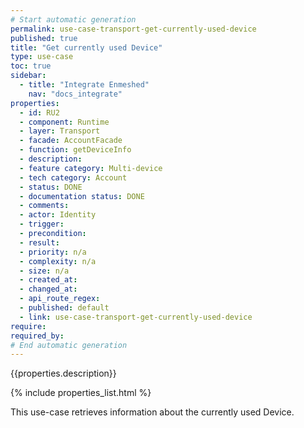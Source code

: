 ```yaml
---
# Start automatic generation
permalink: use-case-transport-get-currently-used-device
published: true
title: "Get currently used Device"
type: use-case
toc: true
sidebar:
  - title: "Integrate Enmeshed"
    nav: "docs_integrate"
properties:
  - id: RU2
  - component: Runtime
  - layer: Transport
  - facade: AccountFacade
  - function: getDeviceInfo
  - description:
  - feature category: Multi-device
  - tech category: Account
  - status: DONE
  - documentation status: DONE
  - comments:
  - actor: Identity
  - trigger:
  - precondition:
  - result:
  - priority: n/a
  - complexity: n/a
  - size: n/a
  - created_at:
  - changed_at:
  - api_route_regex:
  - published: default
  - link: use-case-transport-get-currently-used-device
require:
required_by:
# End automatic generation
---
```


{{properties.description}}

{% include properties_list.html %}

This use-case retrieves information about the currently used Device.
